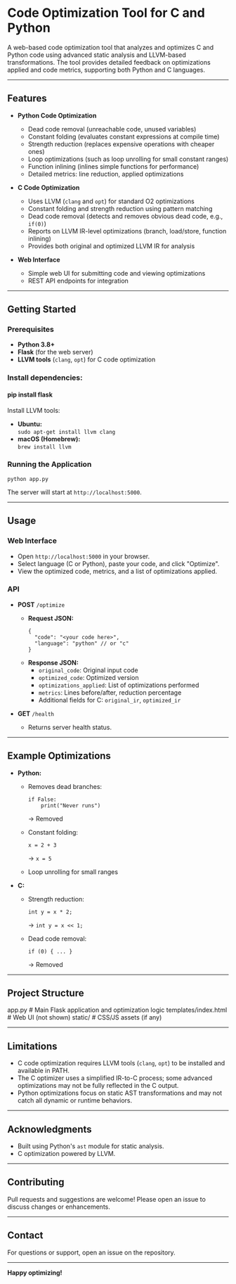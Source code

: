 # Code Optimization Tool for C and Python

A web-based code optimization tool that analyzes and optimizes C and Python code using advanced static analysis and LLVM-based transformations. The tool provides detailed feedback on optimizations applied and code metrics, supporting both Python and C languages.

---

## Features

- **Python Code Optimization**
  - Dead code removal (unreachable code, unused variables)
  - Constant folding (evaluates constant expressions at compile time)
  - Strength reduction (replaces expensive operations with cheaper ones)
  - Loop optimizations (such as loop unrolling for small constant ranges)
  - Function inlining (inlines simple functions for performance)
  - Detailed metrics: line reduction, applied optimizations

- **C Code Optimization**
  - Uses LLVM (`clang` and `opt`) for standard O2 optimizations
  - Constant folding and strength reduction using pattern matching
  - Dead code removal (detects and removes obvious dead code, e.g., `if(0)`)
  - Reports on LLVM IR-level optimizations (branch, load/store, function inlining)
  - Provides both original and optimized LLVM IR for analysis

- **Web Interface**
  - Simple web UI for submitting code and viewing optimizations
  - REST API endpoints for integration

---

## Getting Started

### Prerequisites

- **Python 3.8+**
- **Flask** (for the web server)
- **LLVM tools** (`clang`, `opt`) for C code optimization

### Install dependencies:

#### pip install flask

Install LLVM tools:

- **Ubuntu:**  
  `sudo apt-get install llvm clang`
- **macOS (Homebrew):**  
  `brew install llvm`

### Running the Application

``` python app.py ```


The server will start at `http://localhost:5000`.

---

## Usage

### Web Interface

- Open `http://localhost:5000` in your browser.
- Select language (C or Python), paste your code, and click "Optimize".
- View the optimized code, metrics, and a list of optimizations applied.

### API

- **POST** `/optimize`
  - **Request JSON:**
    ```
    {
      "code": "<your code here>",
      "language": "python" // or "c"
    }
    ```
  - **Response JSON:**
    - `original_code`: Original input code
    - `optimized_code`: Optimized version
    - `optimizations_applied`: List of optimizations performed
    - `metrics`: Lines before/after, reduction percentage
    - Additional fields for C: `original_ir`, `optimized_ir`

- **GET** `/health`
  - Returns server health status.

---

## Example Optimizations

- **Python:**
  - Removes dead branches:  
    ```
    if False:
        print("Never runs")
    ```
    → Removed

  - Constant folding:  
    ```
    x = 2 + 3
    ```
    → `x = 5`

  - Loop unrolling for small ranges

- **C:**
  - Strength reduction:  
    ```
    int y = x * 2;
    ```
    → `int y = x << 1;`

  - Dead code removal:  
    ```
    if (0) { ... }
    ```
    → Removed

---

## Project Structure

app.py # Main Flask application and optimization logic
templates/index.html # Web UI (not shown)
static/ # CSS/JS assets (if any)


---

## Limitations

- C code optimization requires LLVM tools (`clang`, `opt`) to be installed and available in PATH.
- The C optimizer uses a simplified IR-to-C process; some advanced optimizations may not be fully reflected in the C output.
- Python optimizations focus on static AST transformations and may not catch all dynamic or runtime behaviors.

---

## Acknowledgments

- Built using Python's `ast` module for static analysis.
- C optimization powered by LLVM.

---

## Contributing

Pull requests and suggestions are welcome! Please open an issue to discuss changes or enhancements.

---

## Contact

For questions or support, open an issue on the repository.

---

**Happy optimizing!**

